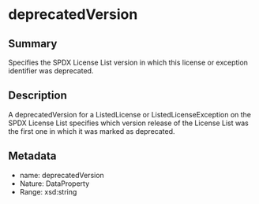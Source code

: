 <!-- Automatically generated by spec-parser v2.0.0 on 2023-12-27T15:02:03.969017+00:00 -->
<!-- SPDX-License-Identifier: Community-Spec-1.0 -->

# deprecatedVersion

## Summary

Specifies the SPDX License List version in which this license or exception
identifier was deprecated.


## Description

A deprecatedVersion for a ListedLicense or ListedLicenseException on the SPDX
License List specifies which version release of the License List was the first
one in which it was marked as deprecated.


## Metadata

- name: deprecatedVersion
- Nature: DataProperty
- Range: xsd:string




